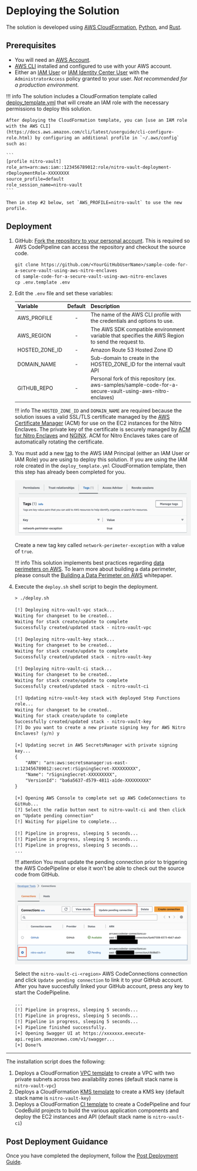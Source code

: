 # Deploying the Solution

The solution is developed using [AWS CloudFormation](https://aws.amazon.com/cloudformation/), [Python](https://python.org), and [Rust](https://www.rust-lang.org/).

## Prerequisites

* You will need an [AWS Account](https://repost.aws/knowledge-center/create-and-activate-aws-account).
* [AWS CLI](https://aws.amazon.com/cli/) installed and configured to use with your AWS account.
* Either an [IAM User](https://console.aws.amazon.com/iamv2/home?#/users/create) or [IAM Identity Center User](https://aws.amazon.com/iam/identity-center/) with the `AdministratorAccess` policy granted to your user. *Not recommended for a production environment.*

!!! info
    The solution includes a CloudFormation template called [deploy_template.yml](https://github.com/aws-samples/sample-code-for-a-secure-vault-using-aws-nitro-enclaves/blob/main/deploy_template.yml) that will create an IAM role with the necessary permissions to deploy this solution.

    After deploying the CloudFormation template, you can [use an IAM role with the AWS CLI](https://docs.aws.amazon.com/cli/latest/userguide/cli-configure-role.html) by configuring an additional profile in `~/.aws/config` such as:

    ```
    [profile nitro-vault]
    role_arn=arn:aws:iam::123456789012:role/nitro-vault-deployment-rDeploymentRole-XXXXXXXX
    source_profile=default
    role_session_name=nitro-vault
    ```

    Then in step #2 below, set `AWS_PROFILE=nitro-vault` to use the new profile.

## Deployment

1. GitHub: [Fork the repository to your personal account](https://docs.github.com/en/pull-requests/collaborating-with-pull-requests/working-with-forks/fork-a-repo#forking-a-repository). This is required so AWS CodePipeline can access the repository and checkout the source code.

    ```shell
    git clone https://github.com/<YourGitHubUserName>/sample-code-for-a-secure-vault-using-aws-nitro-enclaves
    cd sample-code-for-a-secure-vault-using-aws-nitro-enclaves
    cp .env.template .env
    ```

2. Edit the `.env` file and set these variables:

    | Variable    | Default  | Description |
    | ----------- | :------: | ----------- |
    | AWS_PROFILE | - | The name of the AWS CLI profile with the credentials and options to use. |
    | AWS_REGION  | - | The AWS SDK compatible environment variable that specifies the AWS Region to send the request to. |
    | HOSTED_ZONE_ID | - | Amazon Route 53 Hosted Zone ID |
    | DOMAIN_NAME | - | Sub-domain to create in the HOSTED_ZONE_ID for the internal vault API |
    | GITHUB_REPO | - | Personal fork of this repository (ex. aws-samples/sample-code-for-a-secure-vault-using-aws-nitro-enclaves) |

    !!! info
        The `HOSTED_ZONE_ID` and `DOMAIN_NAME` are required because the solution issues a valid SSL/TLS certificate managed by the [AWS Certificate Manager](https://aws.amazon.com/certificate-manager/) (ACM) for use on the EC2 instances for the Nitro Enclaves. The private key of the certificate is securely managed by [ACM for Nitro Enclaves](https://docs.aws.amazon.com/enclaves/latest/user/nitro-enclave-refapp.html) and [NGINX](https://nginx.org). ACM for Nitro Enclaves takes care of automatically rotating the certificate.

2. You must add a new [tag](https://docs.aws.amazon.com/IAM/latest/UserGuide/id_tags.html) to the AWS IAM Principal (either an IAM User or IAM Role) you are using to deploy this solution. If you are using the IAM role created in the `deploy_template.yml` CloudFormation template, then this step has already been completed for you.

    ![IAM Tags](./images/iam_tags.png)

    Create a new tag key called `network-perimeter-exception` with a value of `true`.

    !!! info
        This solution implements best practices regarding [data perimeters on AWS](https://aws.amazon.com/identity/data-perimeters-on-aws/). To learn more about building a data perimeter, please consult the [Building a Data Perimeter on AWS](https://docs.aws.amazon.com/whitepapers/latest/building-a-data-perimeter-on-aws/building-a-data-perimeter-on-aws.html) whitepaper.

3.  Execute the `deploy.sh` shell script to begin the deployment.

    ```shell
    > ./deploy.sh

    [!] Deploying nitro-vault-vpc stack...
    Waiting for changeset to be created..
    Waiting for stack create/update to complete
    Successfully created/updated stack - nitro-vault-vpc

    [!] Deploying nitro-vault-key stack...
    Waiting for changeset to be created..
    Waiting for stack create/update to complete
    Successfully created/updated stack - nitro-vault-key

    [!] Deploying nitro-vault-ci stack...
    Waiting for changeset to be created..
    Waiting for stack create/update to complete
    Successfully created/updated stack - nitro-vault-ci

    [!] Updating nitro-vault-key stack with deployed Step Functions role...
    Waiting for changeset to be created..
    Waiting for stack create/update to complete
    Successfully created/updated stack - nitro-vault-key
    [?] Do you want to create a new private signing key for AWS Nitro Enclaves? (y/n) y

    [+] Updating secret in AWS SecretsManager with private signing key...
    {
        "ARN": "arn:aws:secretsmanager:us-east-1:123456789012:secret:rSigningSecret-XXXXXXXXX",
        "Name": "rSigningSecret-XXXXXXXXX",
        "VersionId": "ba6a5637-d579-4811-a1de-XXXXXXXXX"
    }

    [+] Opening AWS Console to complete set up AWS CodeConnections to GitHub...
    [?] Select the radio button next to nitro-vault-ci and then click on "Update pending connection"
    [!] Waiting for pipeline to complete...

    [!] Pipeline in progress, sleeping 5 seconds...
    [!] Pipeline in progress, sleeping 5 seconds...
    [!] Pipeline in progress, sleeping 5 seconds...
    ...
    ```

    !!! attention
        You must update the pending connection prior to triggering the AWS CodePipeline or else it won't be able to check out the source code from GitHub.

    ![AWS CodeConnections](./images/aws_codeconnections_pending.png)

    Select the `nitro-vault-ci-<region>` AWS CodeConnections connection and click `Update pending connection` to link it to your GitHub account. After you have succesfully linked your GitHub account, press any key to start the CodePipeline.

    ```shell
    ...
    [!] Pipeline in progress, sleeping 5 seconds...
    [!] Pipeline in progress, sleeping 5 seconds...
    [!] Pipeline in progress, sleeping 5 seconds...
    [+] Pipeline finished successfully.
    [+] Opening Swagger UI at https://xxxxxxx.execute-api.region.amazonaws.com/v1/swagger...
    [+] Done!%
    ```

---

The installation script does the following:

1. Deploys a CloudFormation [VPC template](https://github.com/aws-samples/sample-code-for-a-secure-vault-using-aws-nitro-enclaves/blob/main/vpc_template.yml) to create a VPC with two private subnets across two availability zones (default stack name is `nitro-vault-vpc`)
2. Deploys a CloudFormation [KMS template](https://github.com/aws-samples/sample-code-for-a-secure-vault-using-aws-nitro-enclaves/blob/main/kms_template.yml) to create a KMS key (default stack name is `nitro-vault-key`)
3. Deploys a CloudFormation [CI template](https://github.com/aws-samples/sample-code-for-a-secure-vault-using-aws-nitro-enclaves/blob/main/ci_template.yml) to create a CodePipeline and four CodeBuild projects to build the various application components and deploy the EC2 instances and API (default stack name is `nitro-vault-ci`)

## Post Deployment Guidance

Once you have completed the deployment, follow the [Post Deployment Guide](./post-deployment.md).
